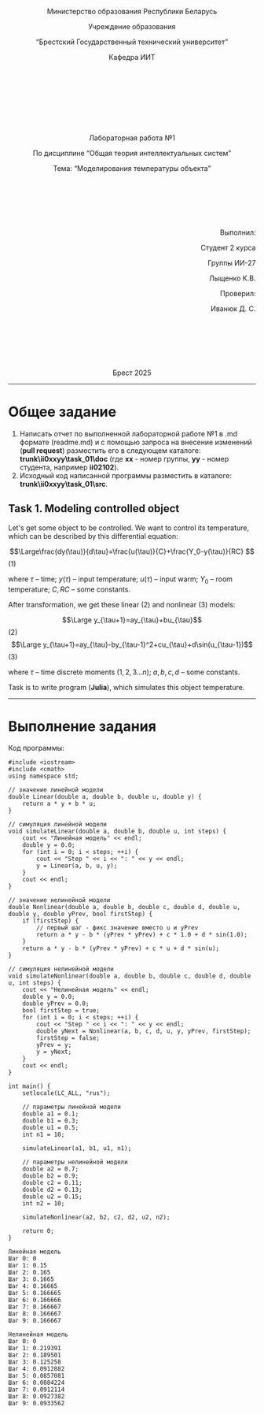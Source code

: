 <p align="center"> Министерство образования Республики Беларусь</p>
<p align="center">Учреждение образования</p>
<p align="center">“Брестский Государственный технический университет”</p>
<p align="center">Кафедра ИИТ</p>
<br><br><br><br><br><br><br>
<p align="center">Лабораторная работа №1</p>
<p align="center">По дисциплине “Общая теория интеллектуальных систем”</p>
<p align="center">Тема: “Моделирования температуры объекта”</p>
<br><br><br><br><br>
<p align="right">Выполнил:</p>
<p align="right">Студент 2 курса</p>
<p align="right">Группы ИИ-27</p>
<p align="right">Лыщенко К.В.</p>
<p align="right">Проверил:</p>
<p align="right">Иванюк Д. С.</p>
<br><br><br><br><br>
<p align="center">Брест 2025</p>

<hr>

# Общее задание #
1. Написать отчет по выполненной лабораторной работе №1 в .md формате (readme.md) и с помощью запроса на внесение изменений (**pull request**) разместить его в следующем каталоге: **trunk\ii0xxyy\task_01\doc** (где **xx** - номер группы, **yy** - номер студента, например **ii02102**).
2. Исходный код написанной программы разместить в каталоге: **trunk\ii0xxyy\task_01\src**.
## Task 1. Modeling controlled object ##
Let's get some object to be controlled. We want to control its temperature, which can be described by this differential equation:

$$\Large\frac{dy(\tau)}{d\tau}=\frac{u(\tau)}{C}+\frac{Y_0-y(\tau)}{RC} $$ (1)

where $\tau$ – time; $y(\tau)$ – input temperature; $u(\tau)$ – input warm; $Y_0$ – room temperature; $C,RC$ – some constants.

After transformation, we get these linear (2) and nonlinear (3) models:

$$\Large y_{\tau+1}=ay_{\tau}+bu_{\tau}$$ (2)
$$\Large y_{\tau+1}=ay_{\tau}-by_{\tau-1}^2+cu_{\tau}+d\sin(u_{\tau-1})$$ (3)

where $\tau$ – time discrete moments ($1,2,3{\dots}n$); $a,b,c,d$ – some constants.

Task is to write program (**Julia**), which simulates this object temperature.

<hr>

# Выполнение задания #

Код программы:
```
#include <iostream>
#include <cmath>
using namespace std;

// значение линейной модели
double Linear(double a, double b, double u, double y) {
    return a * y + b * u;
}

// симуляция линейной модели
void simulateLinear(double a, double b, double u, int steps) {
    cout << "Линейная модель" << endl;
    double y = 0.0;
    for (int i = 0; i < steps; ++i) {
        cout << "Step " << i << ": " << y << endl;
        y = Linear(a, b, u, y);
    }
    cout << endl;
}

// значение нелинейной модели
double Nonlinear(double a, double b, double c, double d, double u, double y, double yPrev, bool firstStep) {
    if (firstStep) {
        // первый шаг - фикс значение вместо u и yPrev
        return a * y - b * (yPrev * yPrev) + c * 1.0 + d * sin(1.0);
    }
    return a * y - b * (yPrev * yPrev) + c * u + d * sin(u);
}

// симуляция нелинейной модели
void simulateNonlinear(double a, double b, double c, double d, double u, int steps) {
    cout << "Нелинейная модель" << endl;
    double y = 0.0;
    double yPrev = 0.0;
    bool firstStep = true;
    for (int i = 0; i < steps; ++i) {
        cout << "Step " << i << ": " << y << endl;
        double yNext = Nonlinear(a, b, c, d, u, y, yPrev, firstStep);
        firstStep = false;
        yPrev = y;
        y = yNext;
    }
    cout << endl;
}

int main() {
    setlocale(LC_ALL, "rus");

    // параметры линейной модели
    double a1 = 0.1;
    double b1 = 0.3;
    double u1 = 0.5;
    int n1 = 10;

    simulateLinear(a1, b1, u1, n1);

    // параметры нелинейной модели
    double a2 = 0.7;
    double b2 = 0.9;
    double c2 = 0.11;
    double d2 = 0.13;
    double u2 = 0.15;
    int n2 = 10;

    simulateNonlinear(a2, b2, c2, d2, u2, n2);

    return 0;
}
```     
```
Линейная модель
Шаг 0: 0
Шаг 1: 0.15
Шаг 2: 0.165
Шаг 3: 0.1665
Шаг 4: 0.16665
Шаг 5: 0.166665
Шаг 6: 0.166666
Шаг 7: 0.166667
Шаг 8: 0.166667
Шаг 9: 0.166667

Нелинейная модель
Шаг 0: 0
Шаг 1: 0.219391
Шаг 2: 0.189501
Шаг 3: 0.125258
Шаг 4: 0.0912882
Шаг 5: 0.0857081
Шаг 6: 0.0884224
Шаг 7: 0.0912114
Шаг 8: 0.0927382
Шаг 9: 0.0933562
```